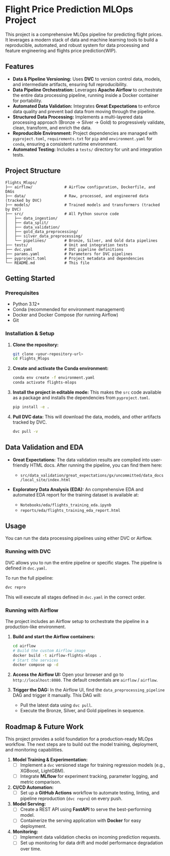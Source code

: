 # Flight Price Prediction MLOps Project

This project is a comprehensive MLOps pipeline for predicting flight prices. It leverages a modern stack of data and machine learning tools to build a reproducible, automated, and robust system for data processing and feature engineering and flights price prediction(WIP).

## Features

-   **Data & Pipeline Versioning:** Uses **DVC** to version control data, models, and intermediate artifacts, ensuring full reproducibility.
-   **Data Pipeline Orchestration:** Leverages **Apache Airflow** to orchestrate the entire data processing pipeline, running inside a Docker container for portability.
-   **Automated Data Validation:** Integrates **Great Expectations** to enforce data quality and prevent bad data from moving through the pipeline.
-   **Structured Data Processing:** Implements a multi-layered data processing approach (Bronze -> Silver -> Gold) to progressively validate, clean, transform, and enrich the data.
-   **Reproducible Environment:** Project dependencies are managed with `pyproject.toml`, `requirements.txt` for `pip` and `environment.yaml` for `conda`, ensuring a consistent runtime environment.
-   **Automated Testing:** Includes a `tests/` directory for unit and integration tests.

## Project Structure

```
Flights_Mlops/
├── airflow/              # Airflow configuration, Dockerfile, and DAGs
├── data/                 # Raw, processed, and engineered data (tracked by DVC)
├── models/               # Trained models and transformers (tracked by DVC)
├── src/                  # All Python source code
│   ├── data_ingestion/
│   ├── data_split/
│   ├── data_validation/
│   ├── gold_data_preprocessing/
│   ├── silver_data_preprocessing/
│   └── pipelines/        # Bronze, Silver, and Gold data pipelines
├── tests/                # Unit and integration tests
├── dvc.yaml              # DVC pipeline definitions
├── params.yaml           # Parameters for DVC pipelines
├── pyproject.toml        # Project metadata and dependencies
└── README.md             # This file
```

## Getting Started

### Prerequisites

-   Python 3.12+
-   Conda (recommended for environment management)
-   Docker and Docker Compose (for running Airflow)
-   Git

### Installation & Setup

1.  **Clone the repository:**
    ```bash
    git clone <your-repository-url>
    cd Flights_Mlops
    ```

2.  **Create and activate the Conda environment:**
    ```bash
    conda env create -f environment.yaml
    conda activate flights-mlops
    ```

3.  **Install the project in editable mode:**
    This makes the `src` code available as a package and installs the dependencies from `pyproject.toml`.
    ```bash
    pip install -e .
    ```

4.  **Pull DVC data:**
    This will download the data, models, and other artifacts tracked by DVC.
    ```bash
    dvc pull -v
    ```

## Data Validation and EDA

-   **Great Expectations:** The data validation results are compiled into user-friendly HTML docs. After running the pipeline, you can find them here:
    -   `src/data_validation/great_expectations/gx/uncommitted/data_docs/local_site/index.html`

-   **Exploratory Data Analysis (EDA):** An comprehensive EDA and automated EDA report for the training dataset is available at:
    -   `Notebooks/eda/flights_training_eda.ipynb`
    -   `reports/eda/flights_training_eda_report.html`


## Usage

You can run the data processing pipelines using either DVC or Airflow.

### Running with DVC

DVC allows you to run the entire pipeline or specific stages. The pipeline is defined in `dvc.yaml`.
 
To run the full pipeline:

```bash
dvc repro
```

This will execute all stages defined in `dvc.yaml` in the correct order.

### Running with Airflow

The project includes an Airflow setup to orchestrate the pipeline in a production-like environment.

1.  **Build and start the Airflow containers:**
    ```bash
    cd airflow
    # Build the custom Airflow image
    docker build -t airflow-flights-mlops .
    # Start the services
    docker compose up -d 
    ```

2.  **Access the Airflow UI:**
    Open your browser and go to `http://localhost:8080`. The default credentials are `airflow` / `airflow`.

3.  **Trigger the DAG:**
    In the Airflow UI, find the `data_preprocessing_pipeline` DAG and trigger it manually. This DAG will:
    -   Pull the latest data using `dvc pull`.
    -   Execute the Bronze, Silver, and Gold pipelines in sequence.

## Roadmap & Future Work

This project provides a solid foundation for a production-ready MLOps workflow. The next steps are to build out the model training, deployment, and monitoring capabilities.

1.  **Model Training & Experimentation:**
    -   [ ] Implement a `dvc` versioned stage for training regression models (e.g., XGBoost, LightGBM).
    -   [ ] Integrate **MLflow** for experiment tracking, parameter logging, and metric comparison.
2.  **CI/CD Automation:**
    -   [ ] Set up a **GitHub Actions** workflow to automate testing, linting, and pipeline reproduction (`dvc repro`) on every push.
3.  **Model Serving:**
    -   [ ] Create a REST API using **FastAPI** to serve the best-performing model.
    -   [ ] Containerize the serving application with **Docker** for easy deployment.
4.  **Monitoring:**
    -   [ ] Implement data validation checks on incoming prediction requests.
    -   [ ] Set up monitoring for data drift and model performance degradation over time.
